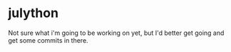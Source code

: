 # julython
Not sure what i'm going to be working on yet, but I'd better get going and get some commits in there.

